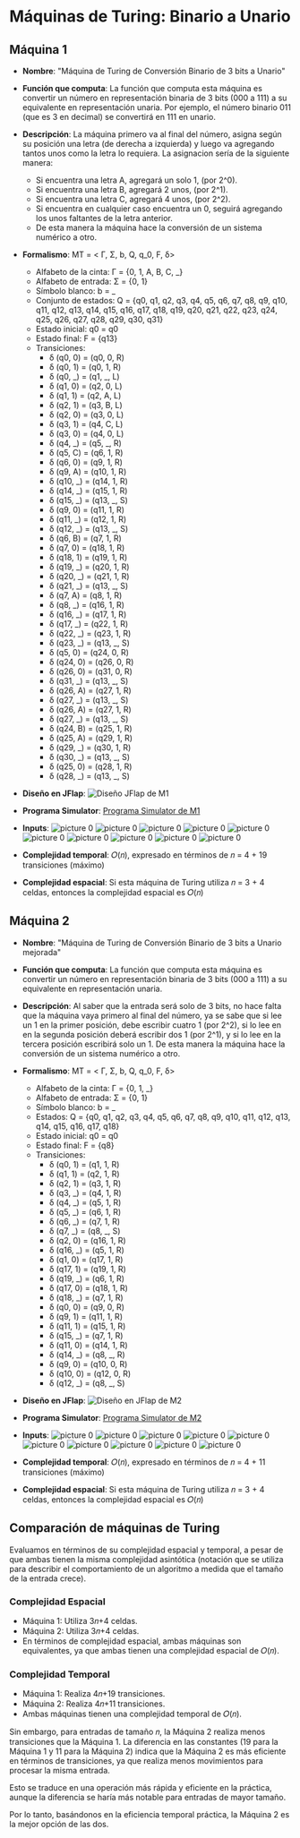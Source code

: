 # Máquinas de Turing: Binario a Unario

## Máquina 1

* **Nombre**: "Máquina de Turing de Conversión Binario de 3 bits a Unario"
* **Función que computa**: La función que computa esta máquina es convertir un número en representación binaria de 3 bits (000 a 111) a su equivalente en representación unaria. Por ejemplo, el número binario 011 (que es 3 en decimal) se convertirá en 111 en unario.
* **Descripción**: La máquina primero va al final del número, asigna según su posición una letra (de derecha a izquierda) y luego va agregando tantos unos como la letra lo requiera. La asignacion sería de la siguiente manera:
  * Si encuentra una letra A, agregará un solo 1, (por 2^0).
  * Si encuentra una letra B, agregará 2 unos, (por 2^1).
  * Si encuentra una letra C, agregará 4 unos, (por 2^2).
  * Si encuentra en cualquier caso encuentra un 0, seguirá agregando los unos faltantes de la letra anterior.
  * De esta manera la máquina hace la conversión de un sistema numérico a otro.
* **Formalismo**: MT = < Г, Σ, b, Q, q_0, F, δ>
  * Alfabeto de la cinta: Г = {0, 1, A, B, C, _}
  * Alfabeto de entrada: Σ  = {0, 1}
  * Símbolo blanco: b = _
  * Conjunto de estados: Q = {q0, q1, q2, q3, q4, q5, q6, q7, q8, q9, q10, q11, q12, q13, q14, q15, q16, q17, q18, q19, q20, q21, q22, q23, q24, q25, q26, q27, q28, q29, q30, q31}
  * Estado inicial: q0 = q0
  * Estado final: F = {q13}
  * Transiciones:
    * δ (q0, 0) = (q0, 0, R)
    * δ (q0, 1) = (q0, 1, R)
    * δ (q0, _) = (q1, _, L)
    * δ (q1, 0) = (q2, 0, L)
    * δ (q1, 1) = (q2, A, L)
    * δ (q2, 1) = (q3, B, L)
    * δ (q2, 0) = (q3, 0, L)
    * δ (q3, 1) = (q4, C, L)
    * δ (q3, 0) = (q4, 0, L)
    * δ (q4, _) = (q5, _, R)
    * δ (q5, C) = (q6, 1, R)
    * δ (q6, 0) = (q9, 1, R)
    * δ (q9, A) = (q10, 1, R)
    * δ (q10, _) = (q14, 1, R)
    * δ (q14, _) = (q15, 1, R)
    * δ (q15, _) = (q13, _, S)
    * δ (q9, 0) = (q11, 1, R)
    * δ (q11, _) = (q12, 1, R)
    * δ (q12, _) = (q13, _, S)
    * δ (q6, B) = (q7, 1, R)
    * δ (q7, 0) = (q18, 1, R)
    * δ (q18, 1) = (q19, 1, R)
    * δ (q19, _) = (q20, 1, R)
    * δ (q20, _) = (q21, 1, R)
    * δ (q21, _) = (q13, _, S)
    * δ (q7, A) = (q8, 1, R)
    * δ (q8, _) = (q16, 1, R)
    * δ (q16, _) = (q17, 1, R)
    * δ (q17, _) = (q22, 1, R)
    * δ (q22, _) = (q23, 1, R)
    * δ (q23, _) = (q13, _, S)
    * δ (q5, 0) = (q24, 0, R)
    * δ (q24, 0) = (q26, 0, R)
    * δ (q26, 0) = (q31, 0, R)
    * δ (q31, _) = (q13, _, S)
    * δ (q26, A) = (q27, 1, R)
    * δ (q27, _) = (q13, _, S)
    * δ (q26, A) = (q27, 1, R)
    * δ (q27, _) = (q13, _, S)
    * δ (q24, B) = (q25, 1, R)
    * δ (q25, A) = (q29, 1, R)
    * δ (q29, _) = (q30, 1, R)
    * δ (q30, _) = (q13, _, S)
    * δ (q25, 0) = (q28, 1, R)
    * δ (q28, _) = (q13, _, S)
* **Diseño en JFlap**: ![Diseño JFlap de M1](./resources/M1-jflap.JPG)
* **Programa Simulator**: [Programa Simulator de M1](./resources/M1-simulator.mt)
* **Inputs**:
  ![picture 0](./resources/Captura11.JPG)
  ![picture 0](./resources/Captura12.JPG)
  ![picture 0](./resources/Captura13.JPG)
  ![picture 0](./resources/Captura14.JPG)
  ![picture 0](./resources/Captura15.JPG)
  ![picture 0](./resources/Captura16.JPG)
  ![picture 0](./resources/Captura17.JPG)
  ![picture 0](./resources/Captura18.JPG)
  ![picture 0](./resources/Captura19.JPG)
  ![picture 0](./resources/Captura20.JPG)

* **Complejidad temporal**: 𝑂(𝑛), expresado en términos de 𝑛 = 4 + 19 transiciones (máximo)
* **Complejidad espacial**: Si esta máquina de Turing utiliza 𝑛 = 3 + 4 celdas, entonces la complejidad espacial es 𝑂(𝑛)

## Máquina 2

* **Nombre**: "Máquina de Turing de Conversión Binario de 3 bits a Unario mejorada"
* **Función que computa**: La función que computa esta máquina es convertir un número en representación binaria de 3 bits (000 a 111) a su equivalente en representación unaria.
* **Descripción**: Al saber que la entrada será solo de 3 bits, no hace falta que la máquina vaya primero al final del número, ya se sabe que si lee un 1 en la primer posición, debe escribir cuatro 1 (por 2^2), si lo lee en en la segunda posición deberá escribir dos 1 (por 2^1), y si lo lee en la tercera posición escribirá solo un 1. De esta manera la máquina hace la conversión de un sistema numérico a otro.
* **Formalismo**: MT = < Г, Σ, b, Q, q_0, F, δ>
  * Alfabeto de la cinta: Г = {0, 1, _}
  * Alfabeto de entrada:  Σ = {0, 1}
  * Símbolo blanco: b = _
  * Estados: Q = {q0, q1, q2, q3, q4, q5, q6, q7, q8, q9, q10, q11, q12, q13, q14, q15, q16, q17, q18}
  * Estado inicial: q0 = q0
  * Estado final: F = {q8}
  * Transiciones:
    * δ (q0, 1) = (q1, 1, R)
    * δ (q1, 1) = (q2, 1, R)
    * δ (q2, 1) = (q3, 1, R)
    * δ (q3, _) = (q4, 1, R)
    * δ (q4, _) = (q5, 1, R)
    * δ (q5, _) = (q6, 1, R)
    * δ (q6, _) = (q7, 1, R)
    * δ (q7, _) = (q8, _, S)
    * δ (q2, 0) = (q16, 1, R)
    * δ (q16, _) = (q5, 1, R)
    * δ (q1, 0) = (q17, 1, R)
    * δ (q17, 1) = (q19, 1, R)
    * δ (q19, _) = (q6, 1, R)
    * δ (q17, 0) = (q18, 1, R)
    * δ (q18, _) = (q7, 1, R)
    * δ (q0, 0) = (q9, 0, R)
    * δ (q9, 1) = (q11, 1, R)
    * δ (q11, 1) = (q15, 1, R)
    * δ (q15, _) = (q7, 1, R)
    * δ (q11, 0) = (q14, 1, R)
    * δ (q14, _) = (q8, _, R)
    * δ (q9, 0) = (q10, 0, R)
    * δ (q10, 0) = (q12, 0, R)
    * δ (q12, _) = (q8, _, S)
* **Diseño en JFlap**: ![Diseño en JFlap de M2](./resources/M2-jflap.JPG)
* **Programa Simulator**: [Programa Simulator de M2](./resources/M2-simulator.mt)
* **Inputs**:
  ![picture 0](./resources/Captura22.JPG)
  ![picture 0](./resources/Captura23.JPG)
  ![picture 0](./resources/Captura24.JPG)
  ![picture 0](./resources/Captura25.JPG)
  ![picture 0](./resources/Captura26.JPG)
  ![picture 0](./resources/Captura27.JPG)
  ![picture 0](./resources/Captura28.JPG)
  ![picture 0](./resources/Captura29.JPG)
  ![picture 0](./resources/Captura30.JPG)
  ![picture 0](./resources/Captura31.JPG)

* **Complejidad temporal**: 𝑂(𝑛), expresado en términos de 𝑛 = 4 + 11 transiciones (máximo)
* **Complejidad espacial**: Si esta máquina de Turing utiliza 𝑛 = 3 + 4 celdas, entonces la complejidad espacial es 𝑂(𝑛)

## Comparación de máquinas de Turing

Evaluamos en términos de su complejidad espacial y temporal, a pesar de que ambas tienen la misma complejidad asintótica (notación que se utiliza para describir el comportamiento de un algoritmo a medida que el tamaño de la entrada crece).

### Complejidad Espacial

* Máquina 1: Utiliza 3𝑛+4 celdas.
* Máquina 2: Utiliza 3𝑛+4 celdas.
* En términos de complejidad espacial, ambas máquinas son equivalentes, ya que ambas tienen una complejidad espacial de 𝑂(𝑛).

### Complejidad Temporal

* Máquina 1: Realiza 4𝑛+19 transiciones.
* Máquina 2: Realiza 4𝑛+11 transiciones.
* Ambas máquinas tienen una complejidad temporal de 𝑂(𝑛).

Sin embargo, para entradas de tamaño 𝑛, la Máquina 2 realiza menos transiciones que la Máquina 1. La diferencia en las constantes (19 para la Máquina 1 y 11 para la Máquina 2) indica que la Máquina 2 es más eficiente en términos de transiciones, ya que realiza menos movimientos para procesar la misma entrada.

Esto se traduce en una operación más rápida y eficiente en la práctica, aunque la diferencia se haría más notable para entradas de mayor tamaño.

Por lo tanto, basándonos en la eficiencia temporal práctica, la Máquina 2 es la mejor opción de las dos.
